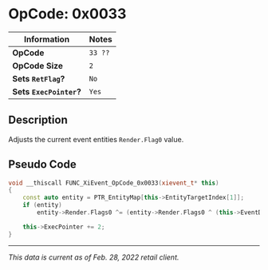 # OpCode: 0x0033

| Information               | Notes |
|---                        |---    |
| **OpCode**                | `33 ??` |
| **OpCode Size**           | `2`   |
| **Sets `RetFlag`?**       | `No`  |
| **Sets `ExecPointer`?**   | `Yes` |

## Description

Adjusts the current event entities `Render.Flag0` value.

## Pseudo Code

```cpp
void __thiscall FUNC_XiEvent_OpCode_0x0033(xievent_t* this)
{
    const auto entity = PTR_EntityMap[this->EntityTargetIndex[1]];
    if (entity)
        entity->Render.Flags0 ^= (entity->Render.Flags0 ^ (this->EventData[this->ExecPointer + 1] << 21)) & 0x200000;

    this->ExecPointer += 2;
}
```

---

_This data is current as of Feb. 28, 2022 retail client._